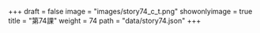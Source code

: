 +++
draft = false 
image = "images/story74_c_t.png" 
showonlyimage = true 
title = "第74課" 
weight = 74 
path = "data/story74.json" 
+++
